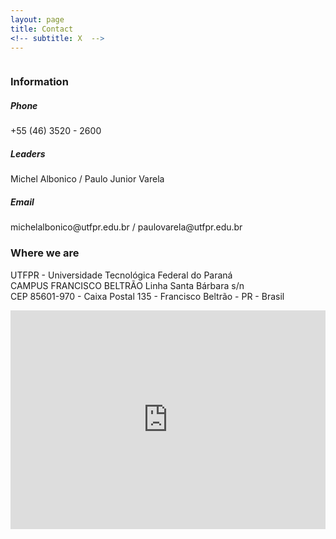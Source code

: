 ```yaml
---
layout: page
title: Contact
<!-- subtitle: X  -->
---
```


<div class="text">
	<div class="column">
      <h3>Information</h3>
      	<h5>Phone</h5> 
		  +55 (46) 3520 - 2600
	<h5>Leaders</h5>
		  Michel Albonico / Paulo Junior Varela
	<h5>Email</h5> 
		  michelalbonico@utfpr.edu.br / paulovarela@utfpr.edu.br
	</div>
	<div class="columm">
	 <h3>Where we are</h3>
	 	<p>UTFPR - Universidade Tecnológica Federal do Paraná<br>  
	 	CAMPUS FRANCISCO BELTRÃO Linha Santa Bárbara s/n<br> 
	 	CEP 85601-970 - Caixa Postal 135 - Francisco Beltrão - PR - Brasil</p>
	</div>
</div>


<div class="img">
 <iframe src="https://www.google.com/maps/embed?pb=!1m18!1m12!1m3!1d3583.4553978584404!2d-53.093668385473!3d-26.084049065432826!2m3!1f0!2f0!3f0!3m2!1i1024!2i768!4f13.1!3m3!1m2!1s0x94f0725f2eb2f133%3A0x4bda755abacbfcd8!2sUniversidade%20Tecnol%C3%B3gica%20Federal%20do%20Paran%C3%A1%2C%20C%C3%A2mpus%20Francisco%20Beltr%C3%A3o!5e0!3m2!1spt-BR!2sbr!4v1625766053772!5m2!1spt-BR!2sbr" width="100%" height="350" style="border:0;" allowfullscreen="" loading="lazy"></iframe>
</div>
